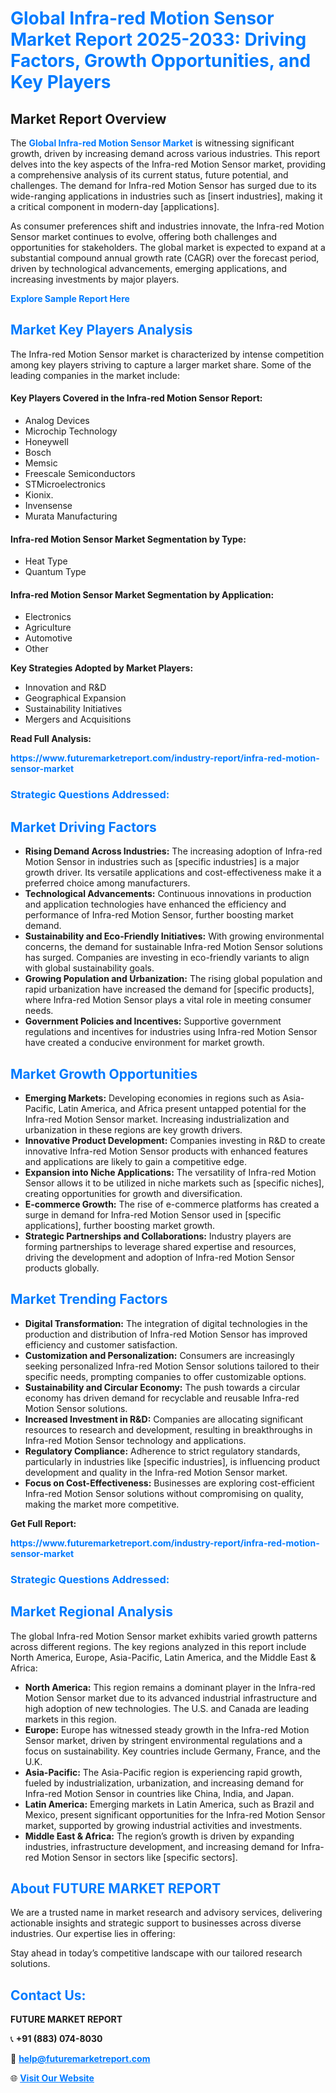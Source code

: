 <h1 style="color: #007BFF;">Global Infra-red Motion Sensor Market Report 2025-2033: Driving Factors, Growth Opportunities, and Key Players</h1>

<section id="overview">
<h2>Market Report Overview</h2>
<p>The <a href="https://www.futuremarketreport.com/industry-report/infra-red-motion-sensor-market" style="color: #007BFF; text-decoration: none;"><strong>Global Infra-red Motion Sensor Market</strong></a> is witnessing significant growth, driven by increasing demand across various industries. This report delves into the key aspects of the Infra-red Motion Sensor market, providing a comprehensive analysis of its current status, future potential, and challenges. The demand for Infra-red Motion Sensor has surged due to its wide-ranging applications in industries such as [insert industries], making it a critical component in modern-day [applications].</p>
<p>As consumer preferences shift and industries innovate, the Infra-red Motion Sensor market continues to evolve, offering both challenges and opportunities for stakeholders. The global market is expected to expand at a substantial compound annual growth rate (CAGR) over the forecast period, driven by technological advancements, emerging applications, and increasing investments by major players.</p>
</section>

<section id="overview">
<p><a href="https://www.futuremarketreport.com/request-sample/reportId=76264" style="color: #007BFF; text-decoration: none;"><strong>Explore Sample Report Here</strong></a></p>
</section>

<section id="key-players">
<h2 style="color: #007BFF;">Market Key Players Analysis</h2>
<p>The Infra-red Motion Sensor market is characterized by intense competition among key players striving to capture a larger market share. Some of the leading companies in the market include:</p>
<h4>Key Players Covered in the Infra-red Motion Sensor Report:</h4>
<ul><li>Analog Devices</li><li>Microchip Technology</li><li>Honeywell</li><li>Bosch</li><li>Memsic</li><li>Freescale Semiconductors</li><li>STMicroelectronics</li><li>Kionix.</li><li>Invensense</li><li>Murata Manufacturing</li></ul>
<h4>Infra-red Motion Sensor Market Segmentation by Type:</h4>
<ul><li>Heat Type</li><li>Quantum Type</li></ul>

<h4>Infra-red Motion Sensor Market Segmentation by Application:</h4>
<ul><li>Electronics</li><li>Agriculture</li><li>Automotive</li><li>Other</li></ul>
<p><strong>Key Strategies Adopted by Market Players:</strong></p>
<ul>
<li>Innovation and R&D</li>
<li>Geographical Expansion</li>
<li>Sustainability Initiatives</li>
<li>Mergers and Acquisitions</li>
</ul>
</section>

<section>
<p><strong>Read Full Analysis: </strong></p><a href="https://www.futuremarketreport.com/industry-report/infra-red-motion-sensor-market" style="color: #007BFF; text-decoration: none;"><strong>https://www.futuremarketreport.com/industry-report/infra-red-motion-sensor-market</strong></a>
<h3 style="color: #007BFF;">Strategic Questions Addressed:</h3>
</section>

<section id="driving-factors">
<h2 style="color: #007BFF;">Market Driving Factors</h2>
<ul>
<li><strong>Rising Demand Across Industries:</strong> The increasing adoption of Infra-red Motion Sensor in industries such as [specific industries] is a major growth driver. Its versatile applications and cost-effectiveness make it a preferred choice among manufacturers.</li>
<li><strong>Technological Advancements:</strong> Continuous innovations in production and application technologies have enhanced the efficiency and performance of Infra-red Motion Sensor, further boosting market demand.</li>
<li><strong>Sustainability and Eco-Friendly Initiatives:</strong> With growing environmental concerns, the demand for sustainable Infra-red Motion Sensor solutions has surged. Companies are investing in eco-friendly variants to align with global sustainability goals.</li>
<li><strong>Growing Population and Urbanization:</strong> The rising global population and rapid urbanization have increased the demand for [specific products], where Infra-red Motion Sensor plays a vital role in meeting consumer needs.</li>
<li><strong>Government Policies and Incentives:</strong> Supportive government regulations and incentives for industries using Infra-red Motion Sensor have created a conducive environment for market growth.</li>
</ul>
</section>

<section id="growth-opportunities">
<h2 style="color: #007BFF;">Market Growth Opportunities</h2>
<ul>
<li><strong>Emerging Markets:</strong> Developing economies in regions such as Asia-Pacific, Latin America, and Africa present untapped potential for the Infra-red Motion Sensor market. Increasing industrialization and urbanization in these regions are key growth drivers.</li>
<li><strong>Innovative Product Development:</strong> Companies investing in R&D to create innovative Infra-red Motion Sensor products with enhanced features and applications are likely to gain a competitive edge.</li>
<li><strong>Expansion into Niche Applications:</strong> The versatility of Infra-red Motion Sensor allows it to be utilized in niche markets such as [specific niches], creating opportunities for growth and diversification.</li>
<li><strong>E-commerce Growth:</strong> The rise of e-commerce platforms has created a surge in demand for Infra-red Motion Sensor used in [specific applications], further boosting market growth.</li>
<li><strong>Strategic Partnerships and Collaborations:</strong> Industry players are forming partnerships to leverage shared expertise and resources, driving the development and adoption of Infra-red Motion Sensor products globally.</li>
</ul>
</section>

<section id="trending-factors">
<h2 style="color: #007BFF;">Market Trending Factors</h2>
<ul>
<li><strong>Digital Transformation:</strong> The integration of digital technologies in the production and distribution of Infra-red Motion Sensor has improved efficiency and customer satisfaction.</li>
<li><strong>Customization and Personalization:</strong> Consumers are increasingly seeking personalized Infra-red Motion Sensor solutions tailored to their specific needs, prompting companies to offer customizable options.</li>
<li><strong>Sustainability and Circular Economy:</strong> The push towards a circular economy has driven demand for recyclable and reusable Infra-red Motion Sensor solutions.</li>
<li><strong>Increased Investment in R&D:</strong> Companies are allocating significant resources to research and development, resulting in breakthroughs in Infra-red Motion Sensor technology and applications.</li>
<li><strong>Regulatory Compliance:</strong> Adherence to strict regulatory standards, particularly in industries like [specific industries], is influencing product development and quality in the Infra-red Motion Sensor market.</li>
<li><strong>Focus on Cost-Effectiveness:</strong> Businesses are exploring cost-efficient Infra-red Motion Sensor solutions without compromising on quality, making the market more competitive.</li>
</ul>
</section>

<section>
<p><strong>Get Full Report: </strong></p><a href="https://www.futuremarketreport.com/industry-report/infra-red-motion-sensor-market" style="color: #007BFF; text-decoration: none;"><strong>https://www.futuremarketreport.com/industry-report/infra-red-motion-sensor-market</strong></a>
<h3 style="color: #007BFF;">Strategic Questions Addressed:</h3>
</section>


<section id="regional-analysis">
<h2 style="color: #007BFF;">Market Regional Analysis</h2>
<p>The global Infra-red Motion Sensor market exhibits varied growth patterns across different regions. The key regions analyzed in this report include North America, Europe, Asia-Pacific, Latin America, and the Middle East & Africa:</p>
<ul>
<li><strong>North America:</strong> This region remains a dominant player in the Infra-red Motion Sensor market due to its advanced industrial infrastructure and high adoption of new technologies. The U.S. and Canada are leading markets in this region.</li>
<li><strong>Europe:</strong> Europe has witnessed steady growth in the Infra-red Motion Sensor market, driven by stringent environmental regulations and a focus on sustainability. Key countries include Germany, France, and the U.K.</li>
<li><strong>Asia-Pacific:</strong> The Asia-Pacific region is experiencing rapid growth, fueled by industrialization, urbanization, and increasing demand for Infra-red Motion Sensor in countries like China, India, and Japan.</li>
<li><strong>Latin America:</strong> Emerging markets in Latin America, such as Brazil and Mexico, present significant opportunities for the Infra-red Motion Sensor market, supported by growing industrial activities and investments.</li>
<li><strong>Middle East & Africa:</strong> The region’s growth is driven by expanding industries, infrastructure development, and increasing demand for Infra-red Motion Sensor in sectors like [specific sectors].</li>
</ul>
</section>

<footer>
<h2 style="color: #007BFF;">About FUTURE MARKET REPORT</h2>
<p>We are a trusted name in market research and advisory services, delivering actionable insights and strategic support to businesses across diverse industries. Our expertise lies in offering:</p>

<p>Stay ahead in today’s competitive landscape with our tailored research solutions.</p>

<h2 style="color: #007BFF;">Contact Us:</h2>
<p><strong>FUTURE MARKET REPORT</strong></p>
<p>📞 <strong>+91 (883) 074-8030</strong></p>
<p>📧 <strong><a href="mailto:help@futuremarketreport.com" style="color: #007BFF;">help@futuremarketreport.com</a></strong></p>
<p>🌐 <strong><a href="https://www.futuremarketreport.com/" style="color: #007BFF;">Visit Our Website</a></strong></p>
</footer>
